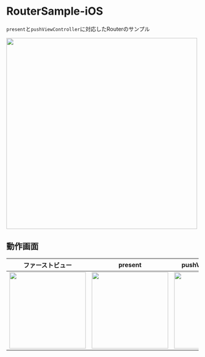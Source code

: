 # RouterSample-iOS

`present`と`pushViewController`に対応したRouterのサンプル


<img src="https://user-images.githubusercontent.com/50735539/147898621-922d9484-9c50-465a-9266-c394a6e43c48.png" width="500px">

## 動作画面

|ファーストビュー|present|pushViewControllrer|
|-|-|-|
|<img src="https://user-images.githubusercontent.com/50735539/147920154-32342163-a252-4eed-a6e8-01676d622005.png" width="200px">|<img src="https://user-images.githubusercontent.com/50735539/147920266-591671fe-bfed-4823-b105-45b5e5f5576c.png" width="200px">|<img src="https://user-images.githubusercontent.com/50735539/147920321-2e8231be-a517-41a4-bf9d-7204dae68f9e.png" width="200px">|

